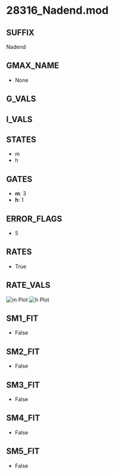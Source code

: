 # 28316_Nadend.mod

## SUFFIX

Nadend

## GMAX_NAME

- None

## G_VALS


## I_VALS


## STATES

- m
- h

## GATES

- **m**: 3
- **h**: 1

## ERROR_FLAGS

- 5

## RATES

- True

## RATE_VALS

![m Plot](/Users/pbozelos/Dropbox/icg-Chai-Panos/supermodels/output_markdown_files/Na/28316_Nadend.mod/images/m.png)
![h Plot](/Users/pbozelos/Dropbox/icg-Chai-Panos/supermodels/output_markdown_files/Na/28316_Nadend.mod/images/h.png)

## SM1_FIT

- False

## SM2_FIT

- False

## SM3_FIT

- False

## SM4_FIT

- False

## SM5_FIT

- False

